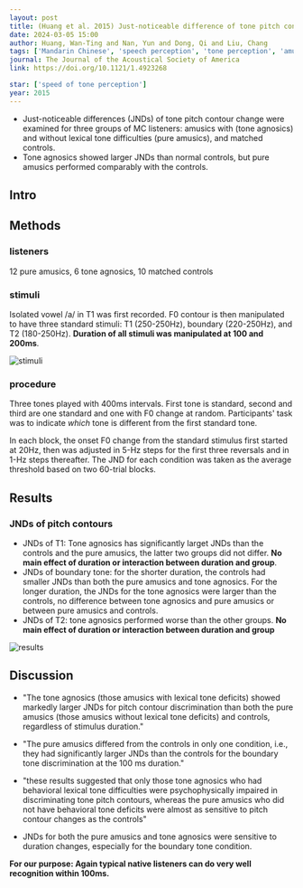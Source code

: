 ```yaml
---
layout: post
title: (Huang et al. 2015) Just-noticeable difference of tone pitch contour change for Mandarin congenital amusics
date: 2024-03-05 15:00
author: Huang, Wan-Ting and Nan, Yun and Dong, Qi and Liu, Chang
tags: ['Mandarin Chinese', 'speech perception', 'tone perception', 'amusia']
journal: The Journal of the Acoustical Society of America
link: https://doi.org/10.1121/1.4923268

star: ['speed of tone perception']
year: 2015
---
```


- Just-noticeable differences (JNDs) of tone pitch contour change were examined for three groups of MC listeners: amusics with (tone agnosics) and without lexical tone difficulties (pure amusics), and matched controls.
- Tone agnosics showed larger JNDs than normal controls, but pure amusics performed comparably with the controls. 

## Intro

## Methods

### listeners

12 pure amusics, 6 tone agnosics, 10 matched controls

### stimuli

Isolated vowel /a/ in T1 was first recorded. F0 contour is then manipulated to have three standard stimuli: T1 (250-250Hz), boundary (220-250Hz), and T2 (180-250Hz). **Duration of all stimuli was manipulated at 100 and 200ms**. 

![stimuli](/reading-notes/img/articles-phd/huang-2015-1.png)

### procedure

Three tones played with 400ms intervals. First tone is standard, second and third are one standard and one with F0 change at random. Participants' task was to indicate *which* tone is different from the first standard tone.

In each block, the onset F0 change from the standard stimulus first started at 20Hz, then was adjusted in 5-Hz steps for the first three reversals and in 1-Hz steps thereafter. The JND for each condition was taken as the average threshold based on two 60-trial blocks. 

## Results

### JNDs of pitch contours

- JNDs of T1: Tone agnosics has significantly larget JNDs than the controls and the pure amusics, the latter two groups did not differ. **No main effect of duration or interaction between duration and group**.
- JNDs of boundary tone: for the shorter duration, the controls had smaller JNDs than both the pure amusics and tone agnosics. For the longer duration, the JNDs for the tone agnosics were larger than the controls, no difference between tone agnosics and pure amusics or between pure amusics and controls. 
- JNDs of T2: tone agnosics performed worse than the other groups. **No main effect of duration or interaction between duration and group**

![results](/reading-notes/img/articles-phd/huang-2015-2.png)

## Discussion

- "The tone agnosics (those amusics with lexical tone deficits) showed markedly larger JNDs for pitch contour discrimination than both the pure amusics (those amusics without lexical tone deficits) and controls, regardless of stimulus duration."
- "The pure amusics differed from the controls in only one condition, i.e., they had significantly larger JNDs than the controls for the boundary tone discrimination at the 100 ms duration."
- "these results suggested that only those tone agnosics who had behavioral lexical tone difficulties were psychophysically impaired in discriminating tone pitch contours, whereas the pure amusics who did not have behavioral tone deficits were almost as sensitive to pitch contour changes as the controls"

- JNDs for both the pure amusics and tone agnosics were sensitive to duration changes, especially for the boundary tone condition. 


**For our purpose: Again typical native listeners can do very well recognition within 100ms.**